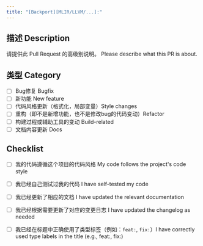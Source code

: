 ```yaml
---
title: "[Backport][MLIR/LLVM/...]:"
---
```


## 描述 Description
请提供此 Pull Request 的高级别说明。
Please describe what this PR is about.

## 类型 Category
- [ ] Bug修复 Bugfix
- [ ] 新功能 New feature
- [ ] 代码风格更新（格式化，局部变量）Style changes
- [ ] 重构（即不是新增功能，也不是修改bug的代码变动）Refactor
- [ ] 构建过程或辅助工具的变动 Build-related
- [ ] 文档内容更新 Docs

## Checklist
- [ ] 我的代码遵循这个项目的代码风格 My code follows the project's code style
- [ ] 我已经自己测试过我的代码 I have self-tested my code
- [ ] 我已经更新了相应的文档 I have updated the relevant documentation
- [ ] 我已经根据需要更新了对应的变更日志 I have updated the changelog as needed
- [ ] 我已经在标题中正确使用了类型标签（例如：`feat:`, `fix:`）I have correctly used type labels in the title (e.g., feat:, fix:)

